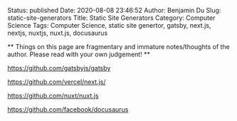 Status: published
Date: 2020-08-08 23:46:52
Author: Benjamin Du
Slug: static-site-generators
Title: Static Site Generators
Category: Computer Science
Tags: Computer Science, static site genertor, gatsby, next.js, nextjs, nuxtjs, nuxt.js, docusaurus

**
Things on this page are fragmentary and immature notes/thoughts of the author.
Please read with your own judgement!
**

https://github.com/gatsbyjs/gatsby

https://github.com/vercel/next.js/

https://github.com/nuxt/nuxt.js

https://github.com/facebook/docusaurus